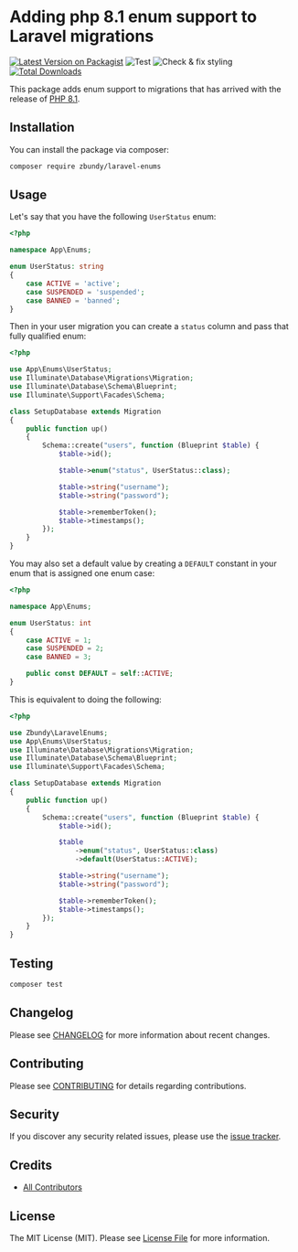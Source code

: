 # Adding php 8.1 enum support to Laravel migrations

[![Latest Version on Packagist](https://img.shields.io/packagist/v/zbundy/laravel-enums.svg?style=flat-square)](https://packagist.org/packages/zbundy/laravel-enums)
![Test](https://github.com/zbundy/laravel-enums/workflows/Test/badge.svg)
![Check & fix styling](https://github.com/zbundy/laravel-enums/workflows/Check%20&%20fix%20styling/badge.svg)
[![Total Downloads](https://img.shields.io/packagist/dt/zbundy/laravel-enums.svg?style=flat-square)](https://packagist.org/packages/zbundy/laravel-enums)

This package adds enum support to migrations that has arrived with the release of [PHP 8.1](https://www.php.net/releases/8.1/en.php#enumerations).

## Installation

You can install the package via composer:

```bash
composer require zbundy/laravel-enums
```

## Usage

Let's say that you have the following `UserStatus` enum:

```php
<?php

namespace App\Enums;

enum UserStatus: string
{
    case ACTIVE = 'active';
    case SUSPENDED = 'suspended';
    case BANNED = 'banned';
}
```

Then in your user migration you can create a `status` column and pass that fully qualified enum:

```php
<?php

use App\Enums\UserStatus;
use Illuminate\Database\Migrations\Migration;
use Illuminate\Database\Schema\Blueprint;
use Illuminate\Support\Facades\Schema;

class SetupDatabase extends Migration
{
    public function up()
    {
        Schema::create("users", function (Blueprint $table) {
            $table->id();

            $table->enum("status", UserStatus::class);

            $table->string("username");
            $table->string("password");

            $table->rememberToken();
            $table->timestamps();
        });
    }
}
```

You may also set a default value by creating a `DEFAULT` constant in your enum that is assigned one enum case:

```php
<?php

namespace App\Enums;

enum UserStatus: int
{
    case ACTIVE = 1;
    case SUSPENDED = 2;
    case BANNED = 3;

    public const DEFAULT = self::ACTIVE;
}
```

This is equivalent to doing the following:

```php
<?php

use Zbundy\LaravelEnums;
use App\Enums\UserStatus;
use Illuminate\Database\Migrations\Migration;
use Illuminate\Database\Schema\Blueprint;
use Illuminate\Support\Facades\Schema;

class SetupDatabase extends Migration
{
    public function up()
    {
        Schema::create("users", function (Blueprint $table) {
            $table->id();

            $table
                ->enum("status", UserStatus::class)
                ->default(UserStatus::ACTIVE);

            $table->string("username");
            $table->string("password");

            $table->rememberToken();
            $table->timestamps();
        });
    }
}
```

## Testing

```bash
composer test
```

## Changelog

Please see [CHANGELOG](CHANGELOG.md) for more information about recent changes.

## Contributing

Please see [CONTRIBUTING](.github/CONTRIBUTING.md) for details regarding contributions.

## Security

If you discover any security related issues, please use the [issue tracker](../../issues).

## Credits

-   [All Contributors](../../contributors)

## License

The MIT License (MIT). Please see [License File](LICENSE.md) for more information.
